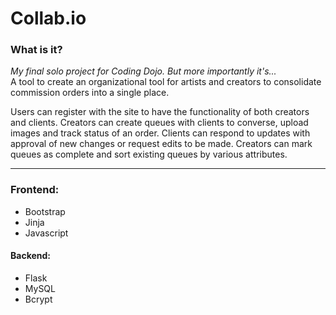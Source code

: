 # Collab.io

### What is it?
*My final solo project for Coding Dojo. But more importantly it's...*  
A tool to create an organizational tool for artists and creators to consolidate commission orders into a single place.

Users can register with the site to have the functionality of both creators and clients.
Creators can create queues with clients to converse, upload images and track status of an order.
Clients can respond to updates with approval of new changes or request edits to be made.
Creators can mark queues as complete and sort existing queues by various attributes.

---

### Frontend:
* Bootstrap
* Jinja
* Javascript

#### Backend:
* Flask
* MySQL
* Bcrypt
